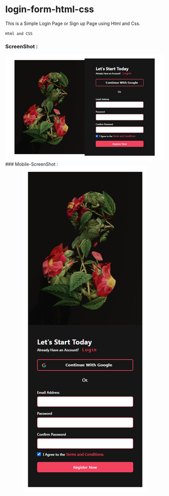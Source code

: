 # login-form-html-css
This is a Simple Login Page or Sign up Page using Html and Css.



`Html and CSS`


  ### ScreenShot :
  <img src="screenshot.png">
  ### Mobile-ScreenShot : 
  <center><img src="mobile-screenshot.png"></center>
